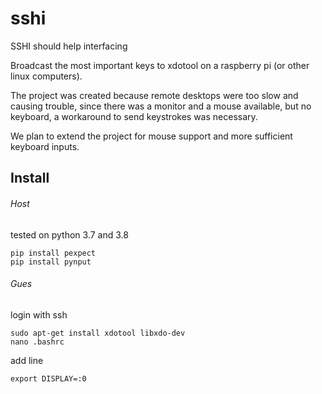 # sshi
SSHI should help interfacing

Broadcast the most important keys to xdotool on a raspberry pi (or other linux computers).

The project was created because remote desktops were too slow and causing trouble, since there was a monitor and a mouse available, but no keyboard, a workaround to send keystrokes was necessary.

We plan to extend the project for mouse support and more sufficient keyboard inputs.

## Install

###### Host
tested on python 3.7 and 3.8

```
pip install pexpect
pip install pynput
```

###### Gues
login with ssh

```
sudo apt-get install xdotool libxdo-dev
nano .bashrc
```
add line
```
export DISPLAY=:0
```


